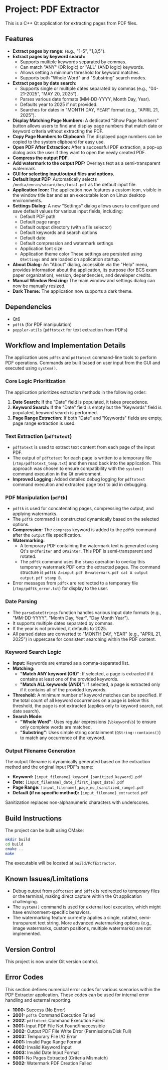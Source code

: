 # Project: PDF Extractor

This is a C++ Qt application for extracting pages from PDF files.

## Features

*   **Extract pages by range:** (e.g., "1-5", "1,3,5").
*   **Extract pages by keyword search:**
    *   Supports multiple keywords separated by commas.
    *   Can match "ANY" (OR logic) or "ALL" (AND logic) keywords.
    *   Allows setting a minimum threshold for keyword matches.
    *   Supports both "Whole Word" and "Substring" search modes.
*   **Extract pages by date search:**
    *   Supports single or multiple dates separated by commas (e.g., "04-21-2025", "MAY 20, 2025").
    *   Parses various date formats (MM-DD-YYYY, Month Day, Year).
    *   Defaults year to 2025 if not provided.
    *   Searches for dates in "MONTH DAY, YEAR" format (e.g., "APRIL 21, 2025").
*   **Display Matching Page Numbers:** A dedicated "Show Page Numbers" button allows users to find and display page numbers that match date or keyword criteria without extracting the PDF.
*   **Copy Page Numbers to Clipboard:** The displayed page numbers can be copied to the system clipboard for easy use.
*   **Open PDF After Extraction:** After a successful PDF extraction, a pop-up dialog asks the user if they want to open the newly created PDF.
*   **Compress the output PDF.**
*   **Add watermark to the output PDF:** Overlays text as a semi-transparent watermark.
*   **GUI for selecting input/output files and options.**
*   **Default Input PDF:** Automatically selects `/media/emran/sdcard/bcs/total.pdf` as the default input file.
*   **Application Icon:** The application now features a custom icon, visible in the window title bar and as an executable icon on Linux desktop environments.
*   **Settings Dialog:** A new "Settings" dialog allows users to configure and save default values for various input fields, including:
    *   Default PDF path
    *   Default page range
    *   Default output directory (with a file selector)
    *   Default keywords and search options
    *   Default date
    *   Default compression and watermark settings
    *   Application font size
    *   Application theme color
    These settings are persisted using `QSettings` and are loaded on application startup.
*   **About Dialog:** An "About" dialog, accessible via the "Help" menu, provides information about the application, its purpose (for BCS exam paper organization), version, dependencies, and developer credits.
*   **Manual Window Resizing:** The main window and settings dialog can now be manually resized.
*   **Dark Theme:** The application now supports a dark theme.

## Dependencies

*   Qt6
*   `pdftk` (for PDF manipulation)
*   `poppler-utils` (`pdftotext` for text extraction from PDFs)

## Workflow and Implementation Details

The application uses `pdftk` and `pdftotext` command-line tools to perform PDF operations. Commands are built based on user input from the GUI and executed using `system()`.

### Core Logic Prioritization

The application prioritizes extraction methods in the following order:
1.  **Date Search:** If the "Date" field is populated, it takes precedence.
2.  **Keyword Search:** If the "Date" field is empty but the "Keywords" field is populated, keyword search is performed.
3.  **Page Range Extraction:** If both "Date" and "Keywords" fields are empty, page range extraction is used.

### Text Extraction (`pdftotext`)

*   `pdftotext` is used to extract text content from each page of the input PDF.
*   The output of `pdftotext` for each page is written to a temporary file (`/tmp/pdftotext_temp.txt`) and then read back into the application. This approach was chosen to ensure compatibility with the `system()` command execution in the Qt environment.
*   **Improved Logging:** Added detailed debug logging for `pdftotext` command execution and extracted page text to aid in debugging.

### PDF Manipulation (`pdftk`)

*   `pdftk` is used for concatenating pages, compressing the output, and applying watermarks.
*   The `pdftk` command is constructed dynamically based on the selected options.
*   **Compression:** The `compress` keyword is added to the `pdftk` command after the `output` file specification.
*   **Watermarking:**
    *   A temporary PDF containing the watermark text is generated using Qt's `QPdfWriter` and `QPainter`. This PDF is semi-transparent and rotated.
    *   The `pdftk` command uses the `stamp` operation to overlay this temporary watermark PDF onto the extracted pages. The command structure is `pdftk A=input.pdf B=watermark.pdf cat A output output.pdf stamp B`.
*   Error messages from `pdftk` are redirected to a temporary file (`/tmp/pdftk_error.txt`) for display to the user.

### Date Parsing

*   The `parseDateStrings` function handles various input date formats (e.g., "MM-DD-YYYY", "Month Day, Year", "Day Month Year").
*   It supports multiple dates separated by commas.
*   If the year is not provided, it defaults to 2025.
*   All parsed dates are converted to "MONTH DAY, YEAR" (e.g., "APRIL 21, 2025") in uppercase for consistent searching within the PDF content.

### Keyword Search Logic

*   **Input:** Keywords are entered as a comma-separated list.
*   **Matching:**
    *   **"Match ANY keyword (OR)"**: If selected, a page is extracted if it contains at least one of the provided keywords.
    *   **"Match ALL keywords (AND)"**: If selected, a page is extracted only if it contains all of the provided keywords.
*   **Threshold:** A minimum number of keyword matches can be specified. If the total count of all keyword occurrences on a page is below this threshold, the page is not extracted (applies only to keyword search, not date search).
*   **Search Mode:**
    *   **"Whole Word"**: Uses regular expressions (`\bkeyword\b`) to ensure only complete words are matched.
    *   **"Substring"**: Uses simple string containment (`QString::contains()`) to match any occurrence of the keyword.

### Output Filename Generation

The output filename is dynamically generated based on the extraction method and the original input PDF's name:
*   **Keyword:** `[input_filename]_keyword_[sanitized_keyword].pdf`
*   **Date:** `[input_filename]_date_[first_input_date].pdf`
*   **Page Range:** `[input_filename]_page_no_[sanitized_range].pdf`
*   **Default (if no specific method):** `[input_filename]_extracted.pdf`

Sanitization replaces non-alphanumeric characters with underscores.

## Build Instructions

The project can be built using CMake:

```bash
mkdir build
cd build
cmake ..
make
```

The executable will be located at `build/PdfExtractor`.

## Known Issues/Limitations

*   Debug output from `pdftotext` and `pdftk` is redirected to temporary files or the terminal, making direct capture within the Qt application challenging.
*   The `system()` command is used for external tool execution, which might have environment-specific behaviors.
*   The watermarking feature currently applies a single, rotated, semi-transparent text string. More advanced watermarking options (e.g., image watermarks, custom positions, multiple watermarks) are not implemented.

## Version Control

This project is now under Git version control.

## Error Codes

This section defines numerical error codes for various scenarios within the PDF Extractor application. These codes can be used for internal error handling and external reporting.

*   **1000:** Success (No Error)
*   **2001:** `pdftk` Command Execution Failed
*   **2002:** `pdftotext` Command Execution Failed
*   **3001:** Input PDF File Not Found/Inaccessible
*   **3002:** Output PDF File Write Error (Permissions/Disk Full)
*   **3003:** Temporary File I/O Error
*   **4001:** Invalid Page Range Format
*   **4002:** Invalid Keyword Input
*   **4003:** Invalid Date Input Format
*   **5001:** No Pages Extracted (Criteria Mismatch)
*   **5002:** Watermark PDF Creation Failed